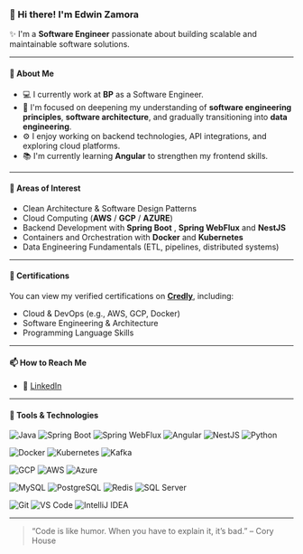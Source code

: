 ### 👋 Hi there! I'm Edwin Zamora

✨ I'm a **Software Engineer** passionate about building scalable and maintainable software solutions.

---

#### 🚀 About Me

- 💻 I currently work at **BP** as a Software Engineer.
- 🌱 I'm focused on deepening my understanding of **software engineering principles**, **software architecture**, and gradually transitioning into **data engineering**.
- ⚙️ I enjoy working on backend technologies, API integrations, and exploring cloud platforms.
- 📚 I'm currently learning **Angular** to strengthen my frontend skills.

---

#### 🧠 Areas of Interest

- Clean Architecture & Software Design Patterns  
- Cloud Computing (**AWS** / **GCP** / **AZURE**)  
- Backend Development with **Spring Boot** , **Spring WebFlux** and **NestJS**
- Containers and Orchestration with **Docker** and **Kubernetes**  
- Data Engineering Fundamentals (ETL, pipelines, distributed systems)  

---

#### 🏅 Certifications

You can view my verified certifications on [**Credly**](https://www.credly.com/users/edwinpatriciozamora/badges), including:

- Cloud & DevOps (e.g., AWS, GCP, Docker)
- Software Engineering & Architecture
- Programming Language Skills

---

#### 📫 How to Reach Me

- 💼 [LinkedIn](https://www.linkedin.com/in/edwin-zamora-aa37a814/)  
---

#### 🔧 Tools & Technologies

![Java](https://img.shields.io/badge/Java-007396?style=for-the-badge&logo=java&logoColor=white)
![Spring Boot](https://img.shields.io/badge/Spring_Boot-6DB33F?style=for-the-badge&logo=spring-boot&logoColor=white)
![Spring WebFlux](https://img.shields.io/badge/WebFlux-6DB33F?style=for-the-badge&logo=spring&logoColor=white)
![Angular](https://img.shields.io/badge/Angular-DD0031?style=for-the-badge&logo=angular&logoColor=white)
![NestJS](https://img.shields.io/badge/NestJS-E0234E?style=for-the-badge&logo=nestjs&logoColor=white)
![Python](https://img.shields.io/badge/Python-3776AB?style=for-the-badge&logo=python&logoColor=white)

![Docker](https://img.shields.io/badge/Docker-2496ED?style=for-the-badge&logo=docker&logoColor=white)
![Kubernetes](https://img.shields.io/badge/Kubernetes-326CE5?style=for-the-badge&logo=kubernetes&logoColor=white)
![Kafka](https://img.shields.io/badge/Kafka-231F20?style=for-the-badge&logo=apache-kafka&logoColor=white)

![GCP](https://img.shields.io/badge/GCP-4285F4?style=for-the-badge&logo=google-cloud&logoColor=white)
![AWS](https://img.shields.io/badge/AWS-232F3E?style=for-the-badge&logo=amazon-aws&logoColor=white)
![Azure](https://img.shields.io/badge/Azure-0078D4?style=for-the-badge&logo=microsoft-azure&logoColor=white)

![MySQL](https://img.shields.io/badge/MySQL-4479A1?style=for-the-badge&logo=mysql&logoColor=white)
![PostgreSQL](https://img.shields.io/badge/PostgreSQL-336791?style=for-the-badge&logo=postgresql&logoColor=white)
![Redis](https://img.shields.io/badge/Redis-DC382D?style=for-the-badge&logo=redis&logoColor=white)
![SQL Server](https://img.shields.io/badge/SQL_Server-CC2927?style=for-the-badge&logo=microsoft-sql-server&logoColor=white)

![Git](https://img.shields.io/badge/Git-F05032?style=for-the-badge&logo=git&logoColor=white)
![VS Code](https://img.shields.io/badge/VS_Code-007ACC?style=for-the-badge&logo=visual-studio-code&logoColor=white)
![IntelliJ IDEA](https://img.shields.io/badge/IntelliJ_IDEA-000000?style=for-the-badge&logo=intellij-idea&logoColor=white)

---

> “Code is like humor. When you have to explain it, it’s bad.” – Cory House
